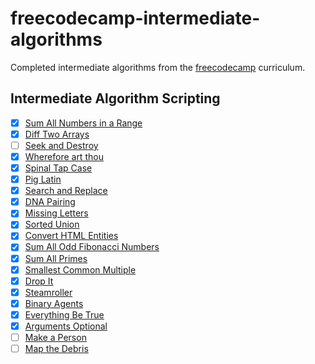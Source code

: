 # freecodecamp-intermediate-algorithms

Completed intermediate algorithms from the [freecodecamp](https://www.freecodecamp.com) curriculum.

## Intermediate Algorithm Scripting

- [x] [Sum All Numbers in a Range](https://learn.freecodecamp.org/javascript-algorithms-and-data-structures/intermediate-algorithm-scripting/sum-all-numbers-in-a-range)
- [x] [Diff Two Arrays](https://learn.freecodecamp.org/javascript-algorithms-and-data-structures/intermediate-algorithm-scripting/diff-two-arrays)
- [ ] [Seek and Destroy](https://learn.freecodecamp.org/javascript-algorithms-and-data-structures/intermediate-algorithm-scripting/seek-and-destroy)
- [x] [Wherefore art thou](https://learn.freecodecamp.org/javascript-algorithms-and-data-structures/intermediate-algorithm-scripting/wherefore-art-thou)
- [x] [Spinal Tap Case](https://learn.freecodecamp.org/javascript-algorithms-and-data-structures/intermediate-algorithm-scripting/spinal-tap-case)
- [x] [Pig Latin](https://learn.freecodecamp.org/javascript-algorithms-and-data-structures/intermediate-algorithm-scripting/pig-latin)
- [x] [Search and Replace](https://learn.freecodecamp.org/javascript-algorithms-and-data-structures/intermediate-algorithm-scripting/search-and-replace)
- [x] [DNA Pairing](https://learn.freecodecamp.org/javascript-algorithms-and-data-structures/intermediate-algorithm-scripting/dna-pairing)
- [x] [Missing Letters](https://learn.freecodecamp.org/javascript-algorithms-and-data-structures/intermediate-algorithm-scripting/missing-letters)
- [x] [Sorted Union](https://learn.freecodecamp.org/javascript-algorithms-and-data-structures/intermediate-algorithm-scripting/sorted-union)
- [x] [Convert HTML Entities](https://learn.freecodecamp.org/javascript-algorithms-and-data-structures/intermediate-algorithm-scripting/convert-html-entities)
- [x] [Sum All Odd Fibonacci Numbers](https://learn.freecodecamp.org/javascript-algorithms-and-data-structures/intermediate-algorithm-scripting/sum-all-odd-fibonacci-numbers)
- [x] [Sum All Primes](https://learn.freecodecamp.org/javascript-algorithms-and-data-structures/intermediate-algorithm-scripting/sum-all-primes)
- [x] [Smallest Common Multiple](https://learn.freecodecamp.org/javascript-algorithms-and-data-structures/intermediate-algorithm-scripting/smallest-common-multiple)
- [x] [Drop It](https://learn.freecodecamp.org/javascript-algorithms-and-data-structures/intermediate-algorithm-scripting/drop-it)
- [x] [Steamroller](https://learn.freecodecamp.org/javascript-algorithms-and-data-structures/intermediate-algorithm-scripting/steamroller)
- [x] [Binary Agents](https://learn.freecodecamp.org/javascript-algorithms-and-data-structures/intermediate-algorithm-scripting/binary-agents)
- [x] [Everything Be True](https://learn.freecodecamp.org/javascript-algorithms-and-data-structures/intermediate-algorithm-scripting/everything-be-true)
- [x] [Arguments Optional](https://learn.freecodecamp.org/javascript-algorithms-and-data-structures/intermediate-algorithm-scripting/arguments-optional)
- [ ] [Make a Person](https://learn.freecodecamp.org/javascript-algorithms-and-data-structures/intermediate-algorithm-scripting/make-a-person)
- [ ] [Map the Debris](https://learn.freecodecamp.org/javascript-algorithms-and-data-structures/intermediate-algorithm-scripting/map-the-debris)
